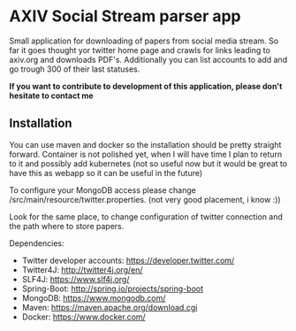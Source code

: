AXIV Social Stream parser app
==================
Small application for downloading of papers from social media stream.
So far it goes thought yor twitter home page and crawls for links leading to axiv.org and downloads PDF's.
Additionally you can list accounts to add and go trough 300 of their last statuses.

**If you want to contribute to development of this application, please don't hesitate to contact me**

Installation
------------
You can use maven and docker so the installation should be pretty straight forward.
Container is not polished yet, when I will have time I plan to return
to it and possibly add kubernetes (not so useful now but it would be great to have this as webapp so it can be useful in the future)

To configure your MongoDB access please change /src/main/resource/twitter.properties. (not very good placement, i know :))

Look for the same place, to change configuration of twitter connection and the path where to store papers.

Dependencies:
* Twitter developer accounts: <https://developer.twitter.com/>
* Twitter4J: <http://twitter4j.org/en/>
* SLF4J: <https://www.slf4j.org/>
* Spring-Boot: <http://spring.io/projects/spring-boot>
* MongoDB: <https://www.mongodb.com/>
* Maven: <https://maven.apache.org/download.cgi>
* Docker: <https://www.docker.com/>
